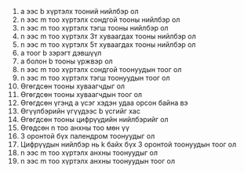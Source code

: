 1. a ээс b хүртэлх тооний нийлбэр ол
2. n ээс m тоо хүртэлх сондгой тооны нийлбэр ол
3. n ээс m тоо хүртэлх тэгш тооны нийлбэр ол
4. n ээс m тоо хүртэлх 3т хуваагдах тооны нийлбэр ол
5. n ээс m тоо хүртэлх 5т хуваагдах тооны нийлбэр ол
6. a тоог b зэрэгт дэвшүүл
8. a болон b тооны үржвэр ол
9. n ээс m тоо хүртэлх сондгой тоонуудын тоог ол
10. n ээс m тоо хүртэлх тэгш тоонуудын тоог ол
11. Өгөгдсөн тооны хуваагчдыг ол
12. Өгөгдсөн тооны хуваагчдын тоог ол
13. Өгөгдсөн үгэнд а үсэг хэдэн удаа орсон байна вэ
14. Өгүүлбэрийн үгүүдээс b үсгийг хас
15. Өгөгдсөн тооны цифрүүдийн нийлбэрийг ол
16. Өгөдсөн n тоо анхны тоо мөн үү
17. 3 оронтой бүх палендром тоонуудыг ол 
18. Цифрүүдын нийлбэр нь k байх бүх 3 оронтой тоонуудын тоог ол
19. n ээс m тоо хүртэлх анхны тоонуудыг ол
20. n ээс m тоо хүртэлх анхны тоонуудын тоог ол

